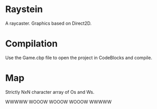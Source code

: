 # Raystein
A raycaster.
Graphics based on Direct2D.

# Compilation
Use the Game.cbp file to open the project in CodeBlocks and compile.

# Map
Strictly NxN character array of Os and Ws.

WWWWW
WOOOW
WOOOW
WOOOW
WWWWW

